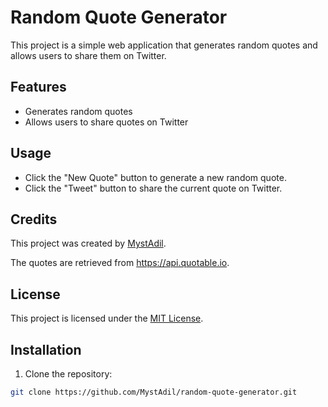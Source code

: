 # Random Quote Generator

This project is a simple web application that generates random quotes and allows users to share them on Twitter.

## Features

- Generates random quotes
- Allows users to share quotes on Twitter

## Usage
- Click the "New Quote" button to generate a new random quote.
- Click the "Tweet" button to share the current quote on Twitter.

## Credits
This project was created by [MystAdil](https://github.com/MystAdil).

The quotes are retrieved from https://api.quotable.io.

## License
This project is licensed under the [MIT License](https://opensource.org/licenses/MIT).

## Installation

1. Clone the repository:

```bash
git clone https://github.com/MystAdil/random-quote-generator.git 

